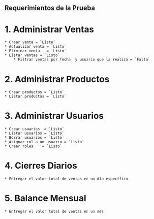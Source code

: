 ## Requerimientos de la Prueba

# 1. Administrar Ventas

    * Crear venta = `Listo`
    * Actualizar venta = `Listo`
    * Eliminar venta   = `Listo`
    * Listar ventas = `Listo`
        * Filtrar ventas por fecha  y usuario que la realizó = `Falta`
 
 # 2. Administrar Productos

    * Crear productos = `Listo`
    * Listar productos = `Listo`


 # 3. Administrar Usuarios

    * Crear usuarios  = `Listo`
    * Listar usuarios = `Listo`
    * Borrar usuarios = `Listo`
    * Asignar rol a un usuario = `Listo`
    * Crear roles    = `Listo`
 
 # 4. Cierres Diarios

    * Entregar el valor total de ventas en un día específico

# 5. Balance Mensual

    * Entregar el valor total de ventas en un mes
